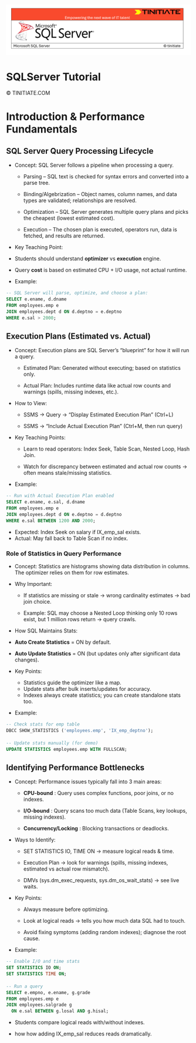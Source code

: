 ![SQLServer Tinitiate Image](sqlserver.png)

# SQLServer Tutorial

&copy; TINITIATE.COM

# Introduction & Performance Fundamentals

##  SQL Server Query Processing Lifecycle

* Concept: SQL Server follows a pipeline when processing a query.

  * Parsing – SQL text is checked for syntax errors and converted into a parse tree.
  
  * Binding/Algebrization – Object names, column names, and data types are validated; relationships are resolved.
  
  * Optimization – SQL Server generates multiple query plans and picks the cheapest (lowest estimated cost).
  
  * Execution – The chosen plan is executed, operators run, data is fetched, and results are returned.

* Key Teaching Point:

* Students should understand **optimizer** vs **execution** engine.
* Query **cost** is based on estimated CPU + I/O usage, not actual runtime.

* Example:

```sql
-- SQL Server will parse, optimize, and choose a plan:
SELECT e.ename, d.dname
FROM employees.emp e
JOIN employees.dept d ON d.deptno = e.deptno
WHERE e.sal > 2000;
```

## Execution Plans (Estimated vs. Actual)

* Concept: Execution plans are SQL Server’s “blueprint” for how it will run a query.

  * Estimated Plan: Generated without executing; based on statistics only.
  
  * Actual Plan: Includes runtime data like actual row counts and warnings (spills, missing indexes, etc.).

* How to View:

  * SSMS → Query → “Display Estimated Execution Plan” (Ctrl+L)
  
  * SSMS → “Include Actual Execution Plan” (Ctrl+M, then run query)

* Key Teaching Points:

  * Learn to read operators: Index Seek, Table Scan, Nested Loop, Hash Join.
  
  * Watch for discrepancy between estimated and actual row counts → often means stale/missing statistics.

* Example:

```sql
-- Run with Actual Execution Plan enabled
SELECT e.ename, e.sal, d.dname
FROM employees.emp e
JOIN employees.dept d ON e.deptno = d.deptno
WHERE e.sal BETWEEN 1200 AND 2000;
```

* Expected: Index Seek on salary if IX_emp_sal exists.
* Actual: May fall back to Table Scan if no index.

### Role of Statistics in Query Performance

* Concept: Statistics are histograms showing data distribution in columns. The optimizer relies on them for row estimates.

* Why Important:

  * If statistics are missing or stale → wrong cardinality estimates → bad join choice.
  
  * Example: SQL may choose a Nested Loop thinking only 10 rows exist, but 1 million rows return → query crawls.

* How SQL Maintains Stats:

* **Auto Create Statistics** = ON by default.

* **Auto Update Statistics** = ON (but updates only after significant data changes).

* Key Points:

  * Statistics guide the optimizer like a map.
  * Update stats after bulk inserts/updates for accuracy.
  * Indexes always create statistics; you can create standalone stats too.

* Example:
```sql
-- Check stats for emp table
DBCC SHOW_STATISTICS ('employees.emp', 'IX_emp_deptno');

-- Update stats manually (for demo)
UPDATE STATISTICS employees.emp WITH FULLSCAN;
```

## Identifying Performance Bottlenecks

* Concept: Performance issues typically fall into 3 main areas:

  * **CPU-bound** : Query uses complex functions, poor joins, or no indexes.
  
  * **I/O-bound** : Query scans too much data (Table Scans, key lookups, missing indexes).
  
  * **Concurrency/Locking** : Blocking transactions or deadlocks.

* Ways to Identify:

  * SET STATISTICS IO, TIME ON → measure logical reads & time.
  
  * Execution Plan → look for warnings (spills, missing indexes, estimated vs actual row mismatch).
  
  * DMVs (sys.dm_exec_requests, sys.dm_os_wait_stats) → see live waits.

* Key Points:

  * Always measure before optimizing.
  
  * Look at logical reads → tells you how much data SQL had to touch.
  
  * Avoid fixing symptoms (adding random indexes); diagnose the root cause.

* Example:

```sql
-- Enable I/O and time stats
SET STATISTICS IO ON; 
SET STATISTICS TIME ON;

-- Run a query
SELECT e.empno, e.ename, g.grade
FROM employees.emp e
JOIN employees.salgrade g
  ON e.sal BETWEEN g.losal AND g.hisal;
```

  * Students compare logical reads with/without indexes.
  
  * how how adding IX_emp_sal reduces reads dramatically.
